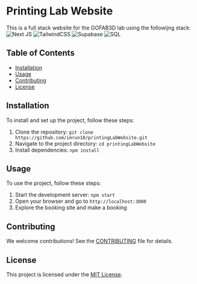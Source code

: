 # Printing Lab Website

This is a full stack website for the GOFAB3D lab using the followijng stack: ![Next JS](https://img.shields.io/badge/Next-black?style=for-the-badge&logo=next.js&logoColor=white) ![TailwindCSS](https://img.shields.io/badge/tailwindcss-%2338B2AC.svg?style=for-the-badge&logo=tailwind-css&logoColor=white) ![Supabase](https://img.shields.io/badge/Supabase-3ECF8E?style=for-the-badge&logo=supabase&logoColor=white) ![SQL](https://img.shields.io/badge/SQL-%2307405e.svg?style=for-the-badge&logo=sqlite&logoColor=white) 

## Table of Contents

- [Installation](#installation)
- [Usage](#usage)
- [Contributing](#contributing)
- [License](#license)

## Installation

To install and set up the project, follow these steps:

1. Clone the repository: `git clone https://github.com/imrun10/printingLabWebsite.git`
2. Navigate to the project directory: `cd printingLabWebsite`
3. Install dependencies: `npm install`

## Usage

To use the project, follow these steps:

1. Start the development server: `npm start`
2. Open your browser and go to `http://localhost:3000`
3. Explore the booking site and make a booking

## Contributing

We welcome contributions! See the [CONTRIBUTING](CONTRIBUTING.md) file for details.

## License

This project is licensed under the [MIT License](LICENSE).
